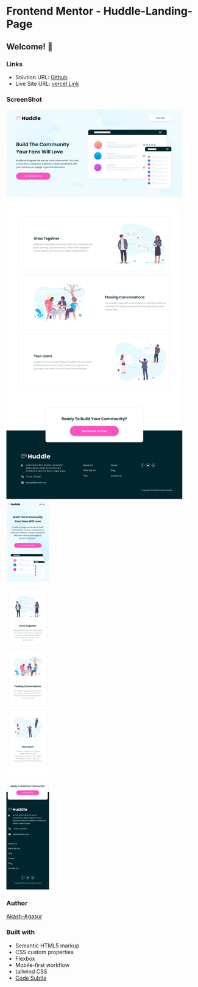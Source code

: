 # Frontend Mentor - Huddle-Landing-Page
## Welcome! 👋

### Links

- Solution URL: [Github](https://github.com/akash-agasur/Huddle-Landing-Page)
- Live Site URL: [vercel Link](https://vercel.com/akash-agasurs-projects/huddle-landing-page)

### ScreenShot

![Desktop](./design/desktop-design.jpg)
![Mobile](./design/mobile-design.jpg)

### Author

[Akash-Agasur](https://www.linkedin.com/in/akash--agasur/)


### Built with

- Semantic HTML5 markup
- CSS custom properties
- Flexbox
- Mobile-first workflow
- tailwind CSS
- [Code Subtle](https://www.linkedin.com/company/code-subtle/)
